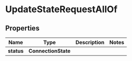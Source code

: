 

# UpdateStateRequestAllOf


## Properties

Name | Type | Description | Notes
------------ | ------------- | ------------- | -------------
**status** | **ConnectionState** |  | 



